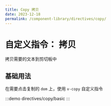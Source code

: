 ```yaml
---
title: Copy 拷贝
date: 2023-12-18
permalink: /component-library/directives/copy/
---
```


# 自定义指令： 拷贝

拷贝需要的文本到剪切板中

## 基础用法

在需要点击复制的 `dom` 上，使用 `v-copy` 自定义指令

:::demo
directives/copy/basic
:::